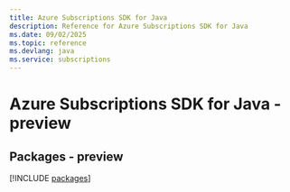 ```yaml
---
title: Azure Subscriptions SDK for Java
description: Reference for Azure Subscriptions SDK for Java
ms.date: 09/02/2025
ms.topic: reference
ms.devlang: java
ms.service: subscriptions
---
```

# Azure Subscriptions SDK for Java - preview
## Packages - preview
[!INCLUDE [packages](subscriptions-index.md)]